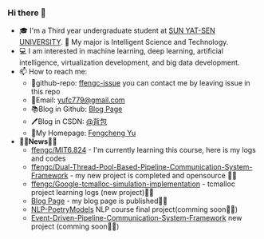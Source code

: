 ### Hi there 👋


- 🎓 I'm a Third year undergraduate student at [SUN YAT-SEN UNIVERSITY](https://www.sysu.edu.cn/). 🧱 My major is Intelligent Science and Technology.
- 💻 I am interested in machine learning, deep learning, artificial intelligence, virtualization development, and big data development.
- 📫 How to reach me:
  - 🏡github-repo: [ffengc-issue](https://github.com/ffengc/ffengc) you can contact me by leaving issue in this repo
  - 📮Email:  yufc779@gmail.com
  - 📚Blog in Github: [Blog Page](https://ffengc.github.io/gh-blog/) 
  - 🖊️Blog in CSDN: [@背包](https://blog.csdn.net/Yu_Cblog)
  - 👤My Homepage: [Fengcheng Yu](https://ffengc.github.io)
- **🎉🎉News🎉🎉**
  - [ffengc/MIT6.824](https://github.com/ffengc/MIT6.824) - I'm currently learning this course, here is my logs and codes
  - [ffengc/Dual-Thread-Pool-Based-Pipeline-Communication-System-Framework](https://github.com/ffengc/Dual-Thread-Pool-Based-Pipeline-Communication-System-Framework) - my new project is completed and opensource 🎉🎉
  - [ffengc/Google-tcmalloc-simulation-implementation](https://github.com/ffengc/Google-tcmalloc-simulation-implementation) - tcmalloc project learning logs (new project)🎉🎉
  - [Blog Page](https://ffengc.github.io/gh-blog/) - my blog page is published🎉🎉
  - [NLP-PoetryModels](https://github.com/ffengc/NLP-PoetryModels) NLP course final project(comming soon🎉🎉)
  - [Event-Driven-Pipeline-Communication-System-Framework](https://github.com/ffengc/Event-Driven-Pipeline-Communication-System-Framework) new project (comming soon🎉🎉)
